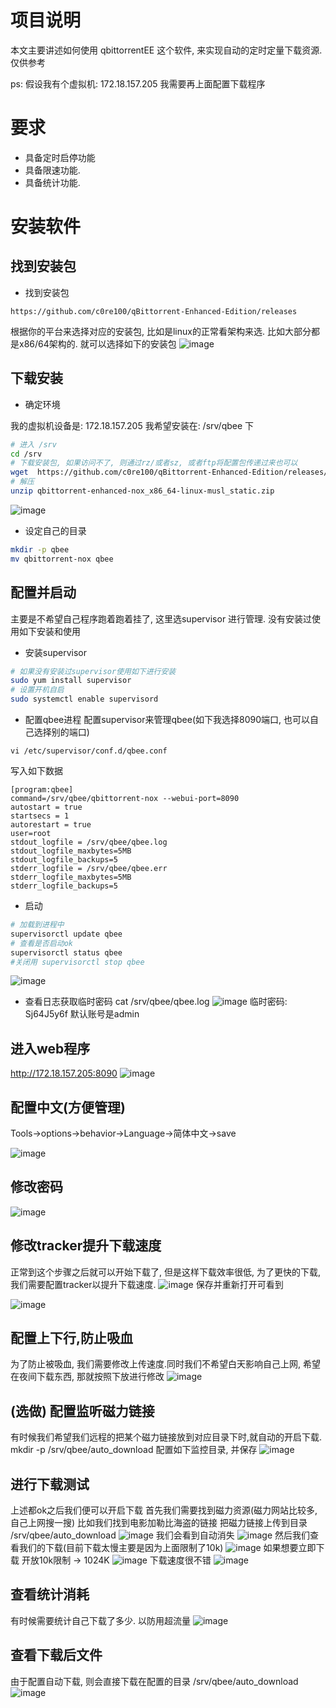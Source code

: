 # 项目说明
本文主要讲述如何使用 qbittorrentEE 这个软件, 来实现自动的定时定量下载资源. 仅供参考

ps: 假设我有个虚拟机: 172.18.157.205 我需要再上面配置下载程序


# 要求
- 具备定时启停功能
- 具备限速功能.
- 具备统计功能.

# 安装软件
## 找到安装包
- 找到安装包
```
https://github.com/c0re100/qBittorrent-Enhanced-Edition/releases
```
根据你的平台来选择对应的安装包, 比如是linux的正常看架构来选. 比如大部分都是x86/64架构的. 就可以选择如下的安装包
![image](https://github.com/linkellymcwq/usage_qbEE/assets/167314308/683a4430-f9ba-4057-83e9-326d238b7bfa)


## 下载安装
- 确定环境
  
我的虚拟机设备是: 172.18.157.205
我希望安装在: /srv/qbee 下
```bash
# 进入 /srv
cd /srv
# 下载安装包, 如果访问不了, 则通过rz/或者sz, 或者ftp将配置包传递过来也可以
wget  https://github.com/c0re100/qBittorrent-Enhanced-Edition/releases/download/release-4.6.3.10/qbittorrent-enhanced-nox_x86_64-linux-musl_static.zip
# 解压
unzip qbittorrent-enhanced-nox_x86_64-linux-musl_static.zip
```
![image](https://github.com/linkellymcwq/usage_qbEE/assets/167314308/eae90f68-f5c1-4383-8d5e-099fa36eed32)

- 设定自己的目录
```bash
mkdir -p qbee
mv qbittorrent-nox qbee
```

## 配置并启动
主要是不希望自己程序跑着跑着挂了, 这里选supervisor 进行管理.
没有安装过使用如下安装和使用
- 安装supervisor
```bash
# 如果没有安装过supervisor使用如下进行安装
sudo yum install supervisor 
# 设置开机自启
sudo systemctl enable supervisord
```
- 配置qbee进程
配置supervisor来管理qbee(如下我选择8090端口, 也可以自己选择别的端口)
```
vi /etc/supervisor/conf.d/qbee.conf
```
写入如下数据
```
[program:qbee]
command=/srv/qbee/qbittorrent-nox --webui-port=8090
autostart = true
startsecs = 1
autorestart = true
user=root
stdout_logfile = /srv/qbee/qbee.log
stdout_logfile_maxbytes=5MB
stdout_logfile_backups=5
stderr_logfile = /srv/qbee/qbee.err
stderr_logfile_maxbytes=5MB
stderr_logfile_backups=5
```
- 启动
```bash
# 加载到进程中
supervisorctl update qbee
# 查看是否启动ok
supervisorctl status qbee
#关闭用 supervisorctl stop qbee
```
![image](https://github.com/linkellymcwq/usage_qbEE/assets/167314308/fb3fd895-306d-484f-b0d0-e46b00ce9a44)


- 查看日志获取临时密码
cat /srv/qbee/qbee.log
  ![image](https://github.com/linkellymcwq/usage_qbEE/assets/167314308/58ca9cb6-3aaa-46f2-afdd-2b04c8b2412c)
临时密码: Sj64J5y6f
默认账号是admin


## 进入web程序
http://172.18.157.205:8090
![image](https://github.com/linkellymcwq/usage_qbEE/assets/167314308/e49c6fd7-7dc9-40a0-8ca3-73d526c7f924)

## 配置中文(方便管理)
Tools->options->behavior->Language->简体中文->save

![image](https://github.com/linkellymcwq/usage_qbEE/assets/167314308/502bfc18-bf52-4d32-bb19-84fbe4361825)

## 修改密码
![image](https://github.com/linkellymcwq/usage_qbEE/assets/167314308/d7e82f20-9c85-4af1-9671-6b9b1b5749a4)


## 修改tracker提升下载速度
正常到这个步骤之后就可以开始下载了, 但是这样下载效率很低, 为了更快的下载, 我们需要配置tracker以提升下载速度.
![image](https://github.com/linkellymcwq/usage_qbEE/assets/167314308/955906ec-1cc4-4c06-a2be-2c3d05f48db3)
保存并重新打开可看到

![image](https://github.com/linkellymcwq/usage_qbEE/assets/167314308/4f05b1b6-4dbe-4d64-b006-141424a049cf)

## 配置上下行,防止吸血
为了防止被吸血, 我们需要修改上传速度.同时我们不希望白天影响自己上网, 希望在夜间下载东西, 那就按照下放进行修改
![image](https://github.com/linkellymcwq/usage_qbEE/assets/167314308/9017e062-4248-431d-9c5d-4419a852f0a3)

## (选做) 配置监听磁力链接
有时候我们希望我们远程的把某个磁力链接放到对应目录下时,就自动的开启下载.
mkdir -p /srv/qbee/auto_download
配置如下监控目录, 并保存
![image](https://github.com/linkellymcwq/usage_qbEE/assets/167314308/f404a263-e65b-4279-8553-1520d4b1a2b8)

## 进行下载测试
上述都ok之后我们便可以开启下载
首先我们需要找到磁力资源(磁力网站比较多, 自己上网搜一搜)
比如我们找到电影加勒比海盗的链接
把磁力链接上传到目录
/srv/qbee/auto_download
![image](https://github.com/linkellymcwq/usage_qbEE/assets/167314308/9ec18ddd-6268-43e9-bfd8-1d273b30a7f4)
我们会看到自动消失
![image](https://github.com/linkellymcwq/usage_qbEE/assets/167314308/98ba8bab-66be-4c21-9a73-2e23940d0d1d)
然后我们查看我们的下载(目前下载太慢主要是因为上面限制了10k)
 ![image](https://github.com/linkellymcwq/usage_qbEE/assets/167314308/fb1f9fe0-4123-4ddc-afff-36f64e6ba0eb)
如果想要立即下载 开放10k限制 -> 1024K
![image](https://github.com/linkellymcwq/usage_qbEE/assets/167314308/9e75a010-0844-4591-bcc4-9664c2f655cd)
下载速度很不错
![image](https://github.com/linkellymcwq/usage_qbEE/assets/167314308/184d4434-55de-4de4-9e3c-23bdc13dcb60)


## 查看统计消耗
有时候需要统计自己下载了多少. 以防用超流量
![image](https://github.com/linkellymcwq/usage_qbEE/assets/167314308/2ac8a11c-56c4-4784-8d30-5c6618702de7)


## 查看下载后文件
由于配置自动下载, 则会直接下载在配置的目录
/srv/qbee/auto_download
![image](https://github.com/linkellymcwq/usage_qbEE/assets/167314308/5480261d-e0b8-4cad-a37d-8e2ac44267b9)































